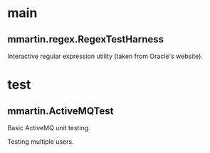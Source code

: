 # main
## mmartin.regex.RegexTestHarness
Interactive regular expression utility (taken from Oracle's website).

# test
## mmartin.ActiveMQTest
Basic ActiveMQ unit testing.

Testing multiple users.
